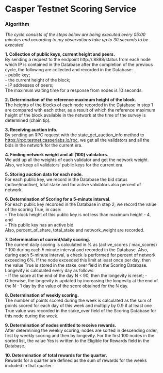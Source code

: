# Casper Testnet Scoring Service

### Algorithm

_The cycle consists of the steps below are being executed every 05:00 minutes and according to my observations 
take up to 30 seconds to be executed_

**1. Collection of public keys, current height and peers.**  
    By sending a request to the endpoint http://<ip>:8888/status from each node which IP is contained in the Database 
    after the completion of the previous cycle, the following are collected and recorded in the Database:  
        - public key;  
        - the current height of the block;  
        - IP addresses of peers;  
    The maximum waiting time for a response from nodes is 10 seconds.

**2. Determination of the reference maximum height of the block.**  
    The heights of the blocks of each node recorded in the Database in step 1 are compared with each other, as a result 
    of which the reference maximum height of the block available 
    in the network at the time of the survey is determined (chain tip).

**3. Receiving auction info.**  
    By sending an RPC request with the state_get_auction_info method to https://rpc.testnet.casperlabs.io/rpc, we get 
    all the validators and all the bids in the network for the current era.

**4. Finding network weight and all (100) validators.**  
    We add up all the weights of each validator and get the network weight. 
    Also, we keep all validators' public keys for the current era.

**5. Storing auction data for each node.**  
    For each public key, we record in the Database the bid status (active/inactive), total stake and for 
    active validators also percent of network.

**6. Determination of Scoring for a 5-minute interval.**  
    For each public key recorded in the Database in step 2, we record the value of the scoring True, in case:  
        - The block height of this public key is not less than maximum height - 4, and  
        - This public key has an active bid  
    Also, percent_of_share, total_stake and network_weight are recorded.

**7. Determination of current/daily scoring.**  
    The current daily scoring is calculated in % as (active_scores / max_scores) * 100 during each 
    5 minute interval and recorded in the Database. Also, during each 5-minute interval, a check is performed 
    for percent of network exceeding 6%. If the node exceeded this limit at least once per day, 
    then the value True is stored in the stake_over field in the Scoring Database.  
    Longevity is calculated every day as follows:  
        - If the score at the end of the day N < 90, then the longevity is reset;
        - Otherwise, the longevity is updated by increasing the longevity at the end of the N - 1 day by the value 
        of the score obtained for the N day.

**8. Determination of weekly scoring.**  
    The number of points scored during the week is calculated as the sum of points scored for each day of this week 
    and multiply by 0.9 if at least one True value was recorded in the stake_over field of the Scoring Database 
    for this node during the week.

**9. Determination of nodes entitled to receive rewards.**  
    After determining the weekly scoring, nodes are sorted in descending order, first by weekly scoring and 
    then by longevity. For the first 100 nodes in the sorted list, the value Yes is written to the Eligible for 
    Rewards field in the Database.

**10. Determination of total rewards for the quarter.**  
    Rewards for a quarter are defined as the sum of rewards for the weeks included in that quarter.
